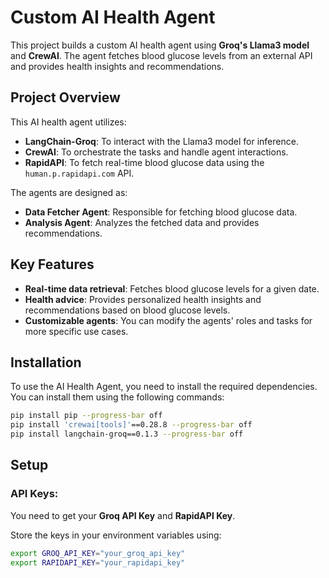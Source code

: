 # Custom AI Health Agent
This project builds a custom AI health agent using **Groq's Llama3 model** and **CrewAI**. The agent fetches blood glucose levels from an external API and provides health insights and recommendations.

## Project Overview

This AI health agent utilizes:
- **LangChain-Groq**: To interact with the Llama3 model for inference.
- **CrewAI**: To orchestrate the tasks and handle agent interactions.
- **RapidAPI**: To fetch real-time blood glucose data using the `human.p.rapidapi.com` API.

The agents are designed as:
- **Data Fetcher Agent**: Responsible for fetching blood glucose data.
- **Analysis Agent**: Analyzes the fetched data and provides recommendations.

## Key Features
- **Real-time data retrieval**: Fetches blood glucose levels for a given date.
- **Health advice**: Provides personalized health insights and recommendations based on blood glucose levels.
- **Customizable agents**: You can modify the agents' roles and tasks for more specific use cases.

## Installation

To use the AI Health Agent, you need to install the required dependencies. You can install them using the following commands:

```bash
pip install pip --progress-bar off
pip install 'crewai[tools]'==0.28.8 --progress-bar off
pip install langchain-groq==0.1.3 --progress-bar off
```

## Setup

### API Keys:

You need to get your **Groq API Key** and **RapidAPI Key**.

Store the keys in your environment variables using:

```bash
export GROQ_API_KEY="your_groq_api_key"
export RAPIDAPI_KEY="your_rapidapi_key"
```

